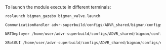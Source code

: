 To launch the module execute in different terminals:

```cpp
roslaunch bigman_gazebo bigman_valve.launch
```

```cpp
CommunicationHandler advr-superbuild/configs/ADVR_shared/bigman/configs/config_walkman_floating_base.yaml
```

```cpp
NRTDeployer /home/user/advr-superbuild/configs/ADVR_shared/bigman/configs/config_walkman_floating_base.yaml 

```

```cpp
XBotGUI /home/user/advr-superbuild/configs/ADVR_shared/bigman/configs/config_walkman_floating_base.yaml 
```